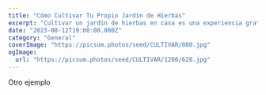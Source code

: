 ```yaml
---
title: "Cómo Cultivar Tu Propio Jardín de Hierbas"
excerpt: "Cultivar un jardín de hierbas en casa es una experiencia gratificante. Desde la selección de plantas hasta el cuidado diario, descubre cómo disfrutar de hierbas frescas en tu cocina."
date: "2023-08-12T19:00:00.000Z"
category: "General"
coverImage: "https://picsum.photos/seed/CULTIVAR/800.jpg"
ogImage:
  url: "https://picsum.photos/seed/CULTIVAR/1200/628.jpg"
---
```


Otro ejemplo
